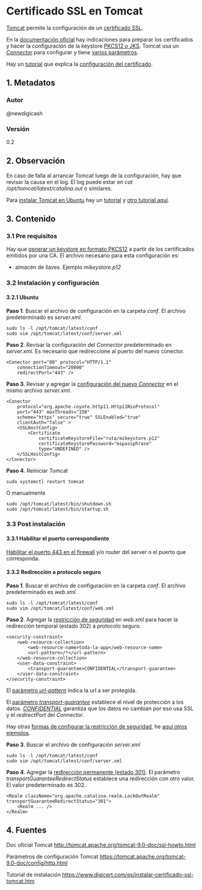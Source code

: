 # Certificado SSL en Tomcat
[Tomcat][urlTomcatSsl] permite la configuración de un [certificado SSL][urlTutoSsl]. 

En la [documentación oficial][urlTomcatSsl] hay indicaciones para preparar los certificados y 
hacer la configuración de la keystore [PKCS12 o JKS][urlTomcatSsl]. 
Tomcat usa un [_Connector_][urlTomcatConf] para configurar y tiene [varios parámetros][urlTomcatConf].

Hay un [tutorial][urlTutoSsltomcat] que explica la [configuración del certificado][urlTutoSsltomcat].

## 1. Metadatos

### Autor
@newdigicash
### Versión
0.2

## 2. Observación
En caso de falla al arrancar Tomcat luego de la configuración, hay que revisar 
la causa en el log. El log puede estar en *cat /opt/tomcat/latest/catalina.out* 
o similares.

Para [instalar Tomcat en Ubuntu][urlTutoInstalaTomcat] hay un [tutorial][urlTutoInstalaTomcat] 
y [otro tutorial aquí][urlTutoTomcatUbuntu].

## 3. Contenido 

### 3.1 Pre requisitos

Hay que [generar un keystore en formato PKCS12][urlPem2P12] a partir de 
los certificados emitidos por una CA. El archivo necesario para esta 
configuración es:
+ almacén de llaves. Ejemplo *mikeystore.p12*

### 3.2 Instalación y configuración

#### 3.2.1 Ubuntu

**Paso 1**. Buscar el archivo de configuración en la carpeta *conf*. 
El archivo predeterminado es *server.xml*.
~~~
sudo ls -l /opt/tomcat/latest/conf
sudo vim /opt/tomcat/latest/conf/server.xml
~~~

**Paso 2**. Revisar la configuración del _Connector_ predeterminado 
en _server.xml_. Es necesario que redireccione al puerto 
del nuevo conector.
~~~
<Conector port="80" protocol="HTTP/1.1" 
	connectionTimeout="20000" 
	redirectPort="443" />
~~~

**Paso 3**. Revisar y agregar la [configuración del nuevo _Connector_][urlTomcatConf] 
en el mismo archivo _server.xml_.
~~~
<Conector 
	protocol="org.apache.coyote.http11.Http11NioProtocol" 
	port="443" maxThreads="150" 
	scheme="https" secure="true" SSLEnabled="true" 
	clientAuth="false" >
	<SSLHostConfig>
		<Certificate 
			certificateKeystoreFile="ruta/mikeystore.p12" 
			certificateKeystorePassword="mipassphrase" 
			type="UNDEFINED" />
	</SSLHostConfig>
</Conector>
~~~

**Paso 4**. Reiniciar Tomcat
~~~
sudo systemctl restart tomcat
~~~

O manualmente
~~~
sudo /opt/tomcat/latest/bin/shutdown.sh
sudo /opt/tomcat/latest/bin/startup.sh
~~~

### 3.3 Post instalación

#### 3.3.1 Habilitar el puerto correspondiente
[Habilitar el puerto 443 en el firewall][urlTutoFw] y/o router del server 
o el puerto que corresponda.

#### 3.3.2 Redirección a protocolo seguro

**Paso 1**. Buscar el archivo de configuración en la carpeta *conf*. 
El archivo predeterminado es *web.xml*.
~~~
sudo ls -l /opt/tomcat/latest/conf
sudo vim /opt/tomcat/latest/conf/web.xml
~~~

**Paso 2**. Agregar la [restricción de seguridad][urlEjemploSecurityConst] 
en *web.xml* para hacer la redirección temporal (estado 302) a 
protocolo seguro.

~~~
<security-constraint>
	<web-resource-collection>
		<web-resource-name>toda-la-app</web-resource-name>
		<url-pattern>/*</url-pattern>
	</web-resource-collection>
	<user-data-constraint>
		<transport-guarantee>CONFIDENTIAL</transport-guarantee>
	</user-data-constraint>
</security-constraint>
~~~

El [parámetro _url-pattern_][urlWebPattern] indica la url a ser protegida. 

El [parámetro _transport-guarantee_][urlTransportGuarantee] establece 
el nivel de protección a los datos. [*CONFIDENTIAL*][urlTransportGuarantee] 
garantiza que los datos no cambian por eso usa SSL y el *redirectPort* 
del _Connector_.

Hay otras [formas de configurar la restricción de seguridad][urlEjemploSecurityConst], 
he [aquí otros ejemplos][urlEjemploSecurityConst].

**Paso 3**. Buscar el archivo de configuración *server.xml*

~~~
sudo ls -l /opt/tomcat/latest/conf
sudo vim /opt/tomcat/latest/conf/server.xml
~~~

**Paso 4**. Agregar la [redirección permanente (estado 301)][urlEjemploSecurityConst]. 
El parámetro *transportGuaranteeRedirectStatus* establece una redirección con otro valor. 
El valor predeterminado es 302..

~~~
<Realm className="org.apache.catalina.realm.LockOutRealm" transportGuaranteeRedirectStatus="301">
	<Realm ... />
</Realm>
~~~

## 4. Fuentes
Doc oficial Tomcat <http://tomcat.apache.org/tomcat-9.0-doc/ssl-howto.html>

Parámetros de configuración Tomcat <https://tomcat.apache.org/tomcat-9.0-doc/config/http.html>

Tutorial de instalación <https://www.digicert.com/es/instalar-certificado-ssl-tomcat.htm>

[//]: # (referencias citadas)
[urlTomcatSsl]: http://tomcat.apache.org/tomcat-9.0-doc/ssl-howto.html
[urlTomcatConf]: https://tomcat.apache.org/tomcat-9.0-doc/config/http.html
[urlTutoSsl]: https://github.com/newdigicash/apuntes/blob/master/security/certificado-ssl.md
[urlPem2P12]: https://github.com/newdigicash/apuntes/blob/master/java/util/convierte-pem-pkcs12.md
[urlTutoFw]: https://github.com/newdigicash/apuntes/blob/master/linux/firewall-linux.md
[urlTutoInstalaTomcat]: https://www.digitalocean.com/community/tutorials/install-tomcat-9-ubuntu-1804-es
[urlTutoTomcatUbuntu]: https://ubunlog.com/tomcat-9-instalacion-ubuntu-18-04/
[urlRedirectTomcat]: http://wiki.metawerx.net/wiki/ForcingSSLForSectionsOfYourWebsite
[urlTutoSsltomcat]: https://www.digicert.com/es/instalar-certificado-ssl-tomcat.htm
[urlTransportGuarantee]: http://wiki.metawerx.net/wiki/Web.xml.TransportGuarantee
[urlWebPattern]: https://docs.oracle.com/cd/E19798-01/821-1841/gjjcd/index.html
[urlEjemploSecurityConst]: http://wiki.metawerx.net/wiki/ForcingSSLForSectionsOfYourWebsite

